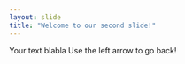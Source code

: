 ```yaml
---
layout: slide
title: "Welcome to our second slide!"
---
```

Your text blabla
Use the left arrow to go back!

